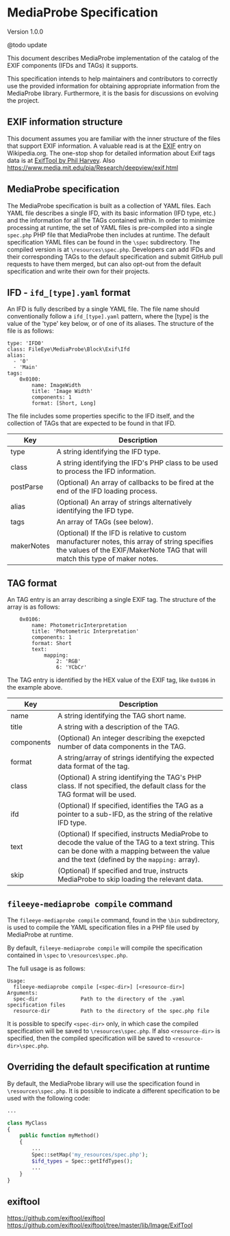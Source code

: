 # MediaProbe Specification

Version 1.0.0


@todo update

This document describes MediaProbe implementation of the catalog of the EXIF components (IFDs and TAGs) it supports.

This specification intends to help maintainers and contributors to correctly use the provided information for obtaining appropriate information from the MediaProbe library.
Furthermore, it is the basis for discussions on evolving the project.

## EXIF information structure

This document assumes you are familiar with the inner structure of the files that support EXIF information. A valuable read is at
the [EXIF](https://en.wikipedia.org/wiki/Exif) entry on Wikipedia.org. The one-stop shop for detailed information about Exif tags data
is at [ExifTool by Phil Harvey](http://owl.phy.queensu.ca/~phil/exiftool/TagNames/index.html).
Also  https://www.media.mit.edu/pia/Research/deepview/exif.html

## MediaProbe specification

The MediaProbe specification is built as a collection of YAML files. Each YAML file describes a single IFD, with its basic information (IFD type, etc.) and the information
for all the TAGs contained within.
In order to minimize processing at runtime, the set of YAML files is pre-compiled into a single `spec.php` PHP file that MediaProbe then includes at runtime.
The default specification YAML files can be found in the `\spec` subdirectory. The compiled version is at `\resources\spec.php`.
Developers can add IFDs and their corresponding TAGs to the default specification and submit GitHub pull requests to have them merged,
but can also opt-out from the default specification and write their own for their projects.

## IFD - `ifd_[type].yaml` format

An IFD is fully described by a single YAML file. The file name should conventionally follow a `ifd_[type].yaml` pattern, where the
[type] is the value of the 'type' key below, or of one of its aliases. The structure of the file is as follows:

```
type: 'IFD0'
class: FileEye\MediaProbe\Block\Exif\Ifd
alias:
  - '0'
  - 'Main'
tags:
    0x0100:
        name: ImageWidth
        title: 'Image Width'
        components: 1
        format: [Short, Long]
```

The file includes some properties specific to the IFD itself, and the collection of TAGs that are expected to be
found in that IFD.

| Key        | Description                                                                                           |
| ---------- | ----------------------------------------------------------------------------------------------------- |
| type       | A string identifying the IFD type. |
| class      | A string identifying the IFD's PHP class to be used to process the IFD information. |
| postParse   | (Optional) An array of callbacks to be fired at the end of the IFD loading process. |
| alias      | (Optional) An array of strings alternatively identifying the IFD type. |
| tags       | An array of TAGs (see below). |
| makerNotes | (Optional) If the IFD is relative to custom manufacturer notes, this array of string specifies the values of the EXIF/MakerNote TAG that will match this type of maker notes. |

## TAG format

An TAG entry is an array describing a single EXIF tag. The structure of the array is as follows:

```
    0x0106:
        name: PhotometricInterpretation
        title: 'Photometric Interpretation'
        components: 1
        format: Short
        text:
            mapping:
                2: 'RGB'
                6: 'YCbCr'
```

The TAG entry is identified by the HEX value of the EXIF tag, like `0x0106` in the example above.

| Key        | Description                                                                                           |
| ---------- | ----------------------------------------------------------------------------------------------------- |
| name       | A string identifying the TAG short name. |
| title      | A string with a description of the TAG. |
| components | (Optional) An integer describing the exepcted number of data components in the TAG. |
| format     | A string/array of strings identifying the expected data format of the tag. |
| class      | (Optional) A string identifying the TAG's PHP class. If not specified, the default class for the TAG format will be used. |
| ifd        | (Optional) If specified, identifies the TAG as a pointer to a sub-IFD, as the string of the relative IFD type.  |
| text       | (Optional) If specified, instructs MediaProbe to decode the value of the TAG to a text string. This can be done with a mapping between the value and the text (defined by the `mapping:` array). |
| skip       | (Optional) If specified and true, instructs MediaProbe to skip loading the relevant data. |

## `fileeye-mediaprobe compile` command

The `fileeye-mediaprobe compile` command, found in the `\bin` subdirectory, is used to compile the YAML specification files in a PHP file used by MediaProbe at runtime.

By default, `fileeye-mediaprobe compile` will compile the specification contained in `\spec` to `\resources\spec.php`.

The full usage is as follows:
```
Usage:
  fileeye-mediaprobe compile [<spec-dir>] [<resource-dir>]
Arguments:
  spec-dir              Path to the directory of the .yaml specification files
  resource-dir          Path to the directory of the spec.php file
```

It is possible to specify `<spec-dir>` only, in which case the compiled specification will be saved to `\resources\spec.php`. If also
`<resource-dir>` is specified, then the compiled specification will be saved to `<resource-dir>\spec.php`.

## Overriding the default specification at runtime

By default, the MediaProbe library will use the specification found in `\resources\spec.php`. It is possible to indicate a different specification
to be used with the following code:

```php
...

class MyClass
{
    public function myMethod()
    {
        ...
        Spec::setMap('my_resources/spec.php');
        $ifd_types = Spec::getIfdTypes();
        ...
    }
}
```


## exiftool

https://github.com/exiftool/exiftool
https://github.com/exiftool/exiftool/tree/master/lib/Image/ExifTool
